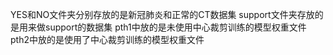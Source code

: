 YES和NO文件夹分别存放的是新冠肺炎和正常的CT数据集
support文件夹存放的是用来做support的数据集
pth1中放的是未使用中心裁剪训练的模型权重文件
pth2中放的是使用了中心裁剪训练的模型权重文件

